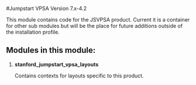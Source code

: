 #Jumpstart VPSA
Version 7.x-4.2

This module contains code for the JSVPSA product. Current it is a container for other sub modules but will be the place for future additions outside of the installation profile.

## Modules in this module:

1. **stanford_jumpstart_vpsa_layouts**

	Contains contexts for layouts specific to this product. 